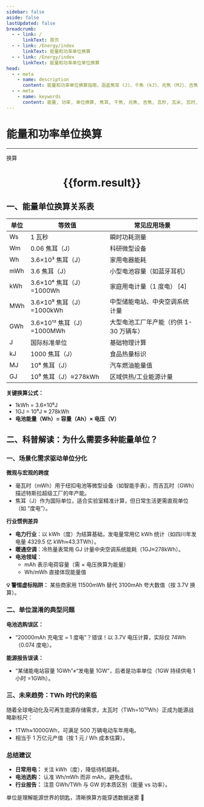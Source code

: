```yaml
---
sidebar: false
aside: false
lastUpdated: false
breadcrumb:
  - - link: /
      linkText: 首页
  - - link: /Energy/index
      linkText: 能量和功率单位换算
  - - link: /Energy/index
      linkText: 能量和功率单位单位换算
head:
  - - meta
    - name: description
      content: 能量和功率单位换算指南，涵盖焦耳 (J)、千焦 (kJ)、兆焦 (MJ)、吉焦 (GJ)、瓦秒 (Ws)、瓦米 (Wm)、瓦时 (Wh)、毫瓦时 (mWh)、千瓦时 (kWh)、兆瓦时 (MWh)、吉瓦时 (GWh) 的详细换算公式与说明。
  - - meta
    - name: keywords
      content: 能量, 功率, 单位换算, 焦耳, 千焦, 兆焦, 吉焦, 瓦秒, 瓦米, 瓦时, 毫瓦时, 千瓦时, 兆瓦时, 吉瓦时, 换算公式, 能量和功率单位换算指南
---
```


# 能量和功率单位换算
---
<script setup>
import { onMounted, reactive, inject ,ref  } from 'vue'
import { NButton,NForm ,NFormItem,NInput,NInputNumber,NSelect,NCard,useMessage ,NGrid ,NGi } from 'naive-ui'
import { defineClientComponent } from 'vitepress'
import { Force } from '../../files';
const convert = inject('convert')
const options =  [
  { "label": "焦耳 (J)", "value": "J" },
  { "label": "千焦 (kJ)", "value": "kJ" },
  { "label": "兆焦 (MJ)", "value": "MJ" },
  { "label": "吉焦 (GJ)", "value": "GJ" },
  { "label": "瓦秒 (Ws)", "value": "Ws" },
  { "label": "瓦米 (Wm)", "value": "Wm" },
  { "label": "瓦时 (Wh)", "value": "Wh" },
  { "label": "毫瓦时 (mWh)", "value": "mWh" },
  { "label": "千瓦时 (kWh)", "value": "kWh" },
  { "label": "兆瓦时 (MWh)", "value": "MWh" },
  { "label": "吉瓦时 (GWh)", "value": "GWh" }
];
const formRef = ref(null);
const rules = {
  number:{
    required: true,
    type: 'number',
    trigger: "blur"
  },
  to:{
    required: true,
    trigger: "select"
  },
  from:{
    required: true,
    trigger: "select"
  }
}
const form = reactive({
  number:null,
  to:'',
  from:'',
  result:'',
  title:'面积单位换算',
})
const convertHandler = (e) => {
   e.preventDefault();
  formRef.value?.validate((errors)=>{
    if (!errors) {
      form.result = `${form.number}${form.from} = ${convert(form.number).from(form.from).to(form.to)}${form.to}`
    }
  })
}
</script>

<n-form size="large" :model="form" ref='formRef' :rules="rules">
  <n-form-item label="数值"  path="number">
    <n-input-number size="large" style="width:100%" :min="0" v-model:value="form.number"   placeholder="请输入要换算的数值" />
  </n-form-item>
  <n-form-item label="从" path="from">
    <n-select  size="large" :options="options" v-model:value="form.from" placeholder="请选择原始单位" />
  </n-form-item>
  <n-form-item label="到" path="to">
    <n-select  size="large" :options="options" v-model:value="form.to" placeholder="请选择换算单位" />
  </n-form-item>
  <n-form-item>
    <n-button type="primary" style="width:100%" @click="convertHandler">换算</n-button>
  </n-form-item>
</n-form>
<n-card  embedded :bordered="false" hoverable>
  <div  style="text-align:center">
    <h1>{{form.result}}</h1>
  </div>
</n-card>


## 一、能量单位换算关系表

| 单位       | 等效值                | 常见应用场景                  |
|------------|-----------------------|-----------------------------|
| Ws         | 1 瓦秒                | 瞬时功耗测量                 |
| Wm         | 0.06 焦耳（J）        | 科研微型设备                 |
| Wh         | 3.6×10³ 焦耳（J）     | 家用电器能耗                 |
| mWh        | 3.6 焦耳（J）         | 小型电池容量（如蓝牙耳机）   |
| kWh        | 3.6×10⁶ 焦耳（J）=1000Wh | 家庭用电计量（1 度电） [4] |
| MWh        | 3.6×10⁹ 焦耳（J）=1000kWh | 中型储能电站、中央空调系统计量  |
| GWh        | 3.6×10¹² 焦耳（J）=1000MWh | 大型电池工厂年产能（约供 1-30 万辆车）  |
| J          | 国际标准单位          | 基础物理计算                 |
| kJ         | 1000 焦耳（J）        | 食品热量标识                 |
| MJ         | 10⁶ 焦耳（J）         | 汽车燃油能量值               |
| GJ         | 10⁹ 焦耳（J）≈278kWh  | 区域供热/工业能源计量     |

**关键换算公式：**
- 1kWh = 3.6×10⁶J
- 1GJ = 10⁹J ≈ 278kWh
- **电池能量（Wh）= 容量（Ah）× 电压（V）** 

## 二、科普解读：为什么需要多种能量单位？

### 一、场景化需求驱动单位分化

**微观与宏观的跨度**

- 毫瓦时（mWh）用于纽扣电池等微型设备（如智能手表），而吉瓦时（GWh）描述特斯拉超级工厂的年产能。
- 焦耳（J）作为国际单位，适合实验室精准计算，但日常生活更需直观单位（如 “度电”）。

**行业惯例差异**

- **电力行业**：以 kWh（度）为结算基础，发电量常用亿 kWh 统计（如四川年发电量 4329.5 亿 kWh≈43.3TWh）。
- **暖通空调**：冷热量表常用 GJ 计量中央空调系统能耗（1GJ≈278kWh）。
- **电池领域**：
  - mAh 表示电荷容量（需 × 电压换算为能量）
  - Wh/mWh 直接体现能量值

**💡 警惕虚标陷阱：** 某些商家用 11500mWh 替代 3100mAh 夸大数值（按 3.7V 换算）。

### 二、单位混淆的典型问题

**电池选购误区：**
- “20000mAh 充电宝 = 1 度电”？错误！以 3.7V 电压计算，实际仅 74Wh（0.074 度电）。

**能源报告误读：**
- “某储能电站容量 1GWh”≠“发电量 1GW”，后者是功率单位（1GW 持续供电 1 小时 =1GWh）。

### 三、未来趋势：TWh 时代的来临

随着全球电动化及可再生能源存储需求，太瓦时（TWh=10¹²Wh）正成为能源战略新标尺：
- 1TWh≈1000GWh，可满足 500 万辆电动车年用电。
- 相当于 1 万亿元产值（按 1 元 / Wh 成本估算）。

### 总结建议

- **日常用电：** 关注 kWh（度），降低待机能耗。
- **电池选购：** 认准 Wh/mWh 而非 mAh，避免虚标。
- **行业报告：** 注意 GWh/TWh 与 GW 的本质区别（能量 vs 功率）。

单位是理解能源世界的钥匙，清晰换算方能穿透数据迷雾 🌟

